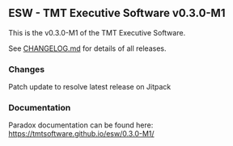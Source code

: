 ## ESW - TMT Executive Software v0.3.0-M1

This is the v0.3.0-M1 of the TMT Executive Software.

See [CHANGELOG.md](CHANGELOG.md) for details of all releases.

### Changes

Patch update to resolve latest release on Jitpack

### Documentation

Paradox documentation can be found here: https://tmtsoftware.github.io/esw/0.3.0-M1/
